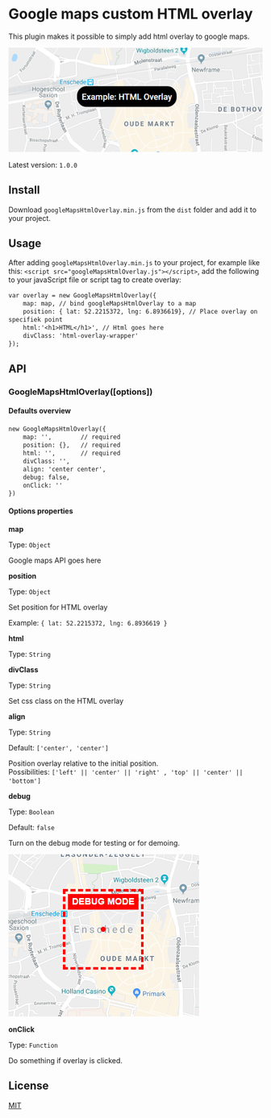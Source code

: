# Google maps custom HTML overlay

This plugin makes it possible to simply add html overlay to google maps.

![html-overlay-example](https://raw.githubusercontent.com/Chmylov/google-maps-html-overlay/develop/example/html-overlay-example.PNG)

Latest version: `1.0.0`

## Install

Download `googleMapsHtmlOverlay.min.js` from the `dist` folder and add it to your project.

## Usage

After adding `googleMapsHtmlOverlay.min.js` to your project, for example like this: `<script src="googleMapsHtmlOverlay.js"></script>`, add the following to your javaScript file or script tag to create overlay:

```
var overlay = new GoogleMapsHtmlOverlay({
    map: map, // bind googleMapsHtmlOverlay to a map
    position: { lat: 52.2215372, lng: 6.8936619}, // Place overlay on specifiek point
    html:'<h1>HTML</h1>', // Html goes here
    divClass: 'html-overlay-wrapper'
});
```

## API

### GoogleMapsHtmlOverlay([options])

#### Defaults overview

```
new GoogleMapsHtmlOverlay({
    map: '',        // required
    position: {},   // required
    html: '',       // required
    divClass: '',
    align: 'center center',
    debug: false,
    onClick: ''
})
```

#### Options properties

**map**

Type: `Object`

Google maps API goes here

**position**

Type: `Object`

Set position for HTML overlay

Example: `{ lat: 52.2215372, lng: 6.8936619 }`

**html**

Type: `String`

**divClass**

Type: `String`

Set css class on the HTML overlay

**align**

Type: `String`

Default: `['center', 'center']`

Position overlay relative to the initial position. <br />Possibilities: `['left' || 'center' || 'right' , 'top' || 'center' || 'bottom']`

**debug**

Type: `Boolean`

Default: `false`

Turn on the debug mode for testing or for demoing.

![debug-example](https://raw.githubusercontent.com/Chmylov/google-maps-html-overlay/develop/example/debug-example.PNG)

**onClick**

Type: `Function`

Do something if overlay is clicked.

## License

[MIT](https://raw.githubusercontent.com/Chmylov/google-maps-html-overlay/develop/LICENSEs)
